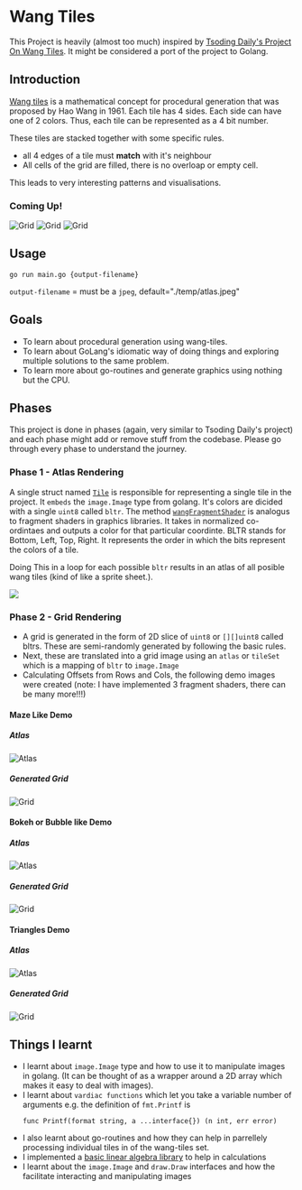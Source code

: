# Wang Tiles

This Project is heavily (almost too much) inspired by [Tsoding Daily's Project On Wang Tiles](https://www.youtube.com/playlist?list=PLpM-Dvs8t0VYgJXZyQzWjfYUm3MxcvqR0).
It might be considered a port of the project to Golang.

## Introduction
[Wang tiles](http://www.cr31.co.uk/stagecast/wang/intro.html) is a mathematical concept for procedural generation that was proposed by Hao Wang in 1961. Each tile has 4 sides. Each side can have one of 2 colors. Thus, each tile can be represented as a 4 bit number.

These tiles are stacked together with some specific rules.
- all 4 edges of a tile must **match** with it's neighbour
- All cells of the grid are filled, there is no overloap or empty cell.

This leads to very interesting patterns and visualisations.
### Coming Up!

![Grid](./results/grid-maze.jpeg)
![Grid](./results/grid-bokeh.jpeg)
![Grid](./results/grid-triangles.jpeg)

## Usage
```console
go run main.go {output-filename}
```
`output-filename` = must be a `jpeg`, default="./temp/atlas.jpeg"

## Goals
- To learn about procedural generation using wang-tiles. 
- To learn about GoLang's idiomatic way of doing things and exploring multiple solutions to the same problem.
- To learn more about go-routines and generate graphics using nothing but the CPU.

## Phases
This project is done in phases (again, very similar to Tsoding Daily's project) and each phase might add or remove stuff from the codebase. Please go through every phase to understand the journey.

### Phase 1 - Atlas Rendering
A single struct named [`Tile`](./wang/tile.go) is responsible for representing a single tile in the project. It `embeds` the `image.Image` type from golang. It's colors are dicided with a single `uint8` called `bltr`.
The method [`wangFragmentShader`](./wang/tile.go) is analogus to fragment shaders in graphics libraries. It takes in normalized co-ordintaes and outputs a color for that particular coordinte.
BLTR stands for Bottom, Left, Top, Right. It represents the order in which the bits represent the colors of a tile.

Doing This in a loop for each possible `bltr` results in an atlas of all posible wang tiles (kind of like a sprite sheet.).

![](./results/atlas.jpeg)

### Phase 2 - Grid Rendering
- A grid is generated in the form of 2D slice of `uint8` or `[][]uint8` called bltrs. These are semi-randomly generated by following the basic rules.
- Next, these are translated into a grid image using an `atlas` or `tileSet` which is a mapping of `bltr` to `image.Image`
- Calculating Offsets from Rows and Cols, the following demo images were created (note: I have implemented 3 fragment shaders, there can be many more!!!)

#### Maze Like Demo
##### Atlas 

![Atlas](./results/atlas-maze.jpeg)
##### Generated Grid
![Grid](./results/grid-maze.jpeg)


#### Bokeh or Bubble like Demo
##### Atlas 

![Atlas](./results/atlas-bokeh.jpeg)
##### Generated Grid
![Grid](./results/grid-bokeh.jpeg)

#### Triangles Demo
##### Atlas 

![Atlas](./results/atlas-triangles.jpeg)
##### Generated Grid
![Grid](./results/grid-triangles.jpeg)


## Things I learnt
- I learnt about `image.Image` type and how to use it to manipulate images in golang. (It can be thought of as a wrapper around a 2D array which makes it easy to deal with images).
- I learnt about `vardiac functions` which let you take a variable number of arguments e.g. the definition of `fmt.Printf` is 
    ```golang 
    func Printf(format string, a ...interface{}) (n int, err error)
    ```
- I also learnt about go-routines and how they can help in parrellely processing individual tiles in of the wang-tiles set.
- I implemented a [basic linear algebra library](./linalg/) to help in calculations
- I learnt about the `image.Image` and `draw.Draw` interfaces and how the facilitate interacting and manipulating images
